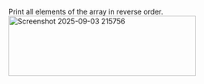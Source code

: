 Print all elements of the array in reverse order.
<img width="370" height="119" alt="Screenshot 2025-09-03 215756" src="https://github.com/user-attachments/assets/7794c92a-8654-417f-afc7-841e4a3ef9f0" />
